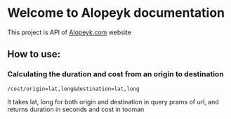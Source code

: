# Welcome to Alopeyk documentation
This project is API of [Alopeyk.com](https://alopeyk.com/) website
## How to use:
### Calculating the duration and cost from an origin to destination
```
/cost/origin=lat,long&destination=lat,long
```
It takes lat, long for both origin and destination in query prams of url, and returns duration in seconds and cost in tooman

